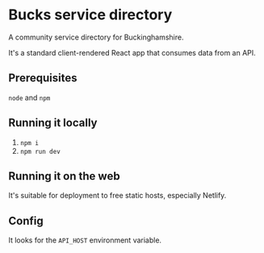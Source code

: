 # Bucks service directory

A community service directory for Buckinghamshire.

It's a standard client-rendered React app that consumes data from an API.

## Prerequisites

`node` and `npm`

## Running it locally

1. `npm i`
2. `npm run dev`

## Running it on the web

It's suitable for deployment to free static hosts, especially Netlify.

## Config

It looks for the `API_HOST` environment variable.